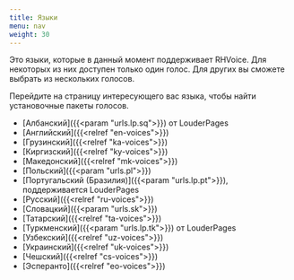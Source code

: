 ```yaml
---
title: Языки
menu: nav
weight: 30
---
```


Это языки, которые в данный момент поддерживает RHVoice. Для некоторых
из них доступен только один голос. Для других вы сможете выбрать из
нескольких голосов.

Перейдите на страницу интересующего вас языка, чтобы найти
установочные пакеты голосов.

* [Албанский]({{<param "urls.lp.sq">}}) от LouderPages
* [Английский]({{<relref "en-voices">}})
* [Грузинский]({{<relref "ka-voices">}})
* [Киргизский]({{<relref "ky-voices">}})
* [Македонский]({{<relref "mk-voices">}})
* [Польский]({{<param "urls.pl">}})
* [Португальский (Бразилия)]({{<param "urls.lp.pt">}}), поддерживается LouderPages
* [Русский]({{<relref "ru-voices">}})
* [Словацкий]({{<param "urls.sk">}})
* [Татарский]({{<relref "ta-voices">}})
* [Туркменский]({{<param "urls.lp.tk">}}) от LouderPages
* [Узбекский]({{<relref "uz-voices">}})
* [Украинский]({{<relref "uk-voices">}})
* [Чешский]({{<relref "cs-voices">}})
* [Эсперанто]({{<relref "eo-voices">}})

